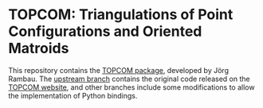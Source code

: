 # TOPCOM: Triangulations of Point Configurations and Oriented Matroids

This repository contains the [TOPCOM package](https://www.wm.uni-bayreuth.de/de/team/rambau_joerg/TOPCOM/index.html), developed by Jörg Rambau. The [upstream branch](https://github.com/ariostas/TOPCOM/tree/upstream) contains the original code released on the [TOPCOM website](https://www.wm.uni-bayreuth.de/de/team/rambau_joerg/TOPCOM-Downloads/index.html), and other branches include some modifications to allow the implementation of Python bindings.
